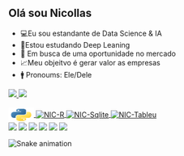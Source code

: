 ## Olá sou Nicollas 
- 💻Eu sou estandante de Data Science & IA
- 📖Estou estudando Deep Leaning
- 💼 Em busca de uma oportunidade no mercado
- 📈Meu objeitvo é gerar valor as empresas
- 🚹 Pronoums: Ele/Dele
<div>
  <a href="https://github.com/Nic62">
  <img height="180em" src="https://github-readme-stats.vercel.app/api?username=Nic62&show_icons=true&theme=dracula&include_all_commits=true&count_private=true"/>
  <img height="180em" src="https://github-readme-stats.vercel.app/api/top-langs/?username=Nic62&layout=compact&langs_count=16&theme=dracula"/>

</div style="display: inline_block"><br>
  <img align="center" alt="NIC-Python" height="30" width="50" src="https://raw.githubusercontent.com/devicons/devicon/master/icons/python/python-original.svg">
 <img align="center" alt="NIC-R"
height="30" width="50"
src="https://img.shields.io/badge/R-276DC3?style=for-the-badge&logo=r&logoColor=white">
<img align="center" alt="NIC-Sqlite"
height="30" width="50"
src="https://img.shields.io/badge/SQLite-07405E?style=for-the-badge&logo=sqlite&logoColor=white">
<img align="center" alt="NIC-Tableu"
height="30" width="50"
src="https://img.shields.io/badge/Tableau-E97627?style=for-the-badge&logo=Tableau&logoColor=white">
</div>
 
<div> 
  <a href="" 
target="_blank"><img src="https://img.shields.io/badge/Kaggle-20BEFF?style=for-the-badge&logo=Kaggle&logoColor=white" target="_blank"></a>
  <a href="62992447012" target="_blank"><img src="https://img.shields.io/badge/WhatsApp-25D366?style=for-the-badge&logo=whatsapp&logoColor=white" target="_blank"></a>
 	<a href="" target="_blank"><img src="https://img.shields.io/badge/Medium-12100E?style=for-the-badge&logo=medium&logoColor=whiter" target="_blank"></a>
 <a href="https://discord.gg/G9GPg5SA75" target="_blank"><img src="https://img.shields.io/badge/Discord-7289DA?style=for-the-badge&logo=discord&logoColor=white" target="_blank"></a> 
  <a href = "mailto:contato@matosnicollas660"><img src="https://img.shields.io/badge/-Gmail-%23333?style=for-the-badge&logo=gmail&logoColor=white" target="_blank"></a>
  <a href="https://www.linkedin.com/in/nicollas-matos-7951782b2" target="_blank"><img src="https://img.shields.io/badge/-LinkedIn-%230077B5?style=for-the-badge&logo=linkedin&logoColor=white" target="_blank"></a> 
 
  ![Snake animation](https://github.com/Nic62/Nic62/blob/output/github-contribution-grid-snake.svg)
 
